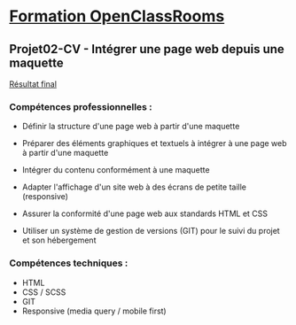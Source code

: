 # [Formation OpenClassRooms](https://openclassrooms.com/fr/paths/185-developpeur-web)
## Projet02-CV - Intégrer une page web depuis une maquette

[Résultat final](https://imtho.github.io/Projet02-CV/)

### Compétences professionnelles :

- Définir la structure d'une page web à partir d'une maquette

- Préparer des éléments graphiques et textuels à intégrer à une page web à partir d'une maquette

- Intégrer du contenu conformément à une maquette

- Adapter l'affichage d'un site web à des écrans de petite taille (responsive)

- Assurer la conformité d'une page web aux standards HTML et CSS

- Utiliser un système de gestion de versions (GIT) pour le suivi du projet et son hébergement

### Compétences techniques :

- HTML
- CSS / SCSS
- GIT
- Responsive (media query / mobile first)
